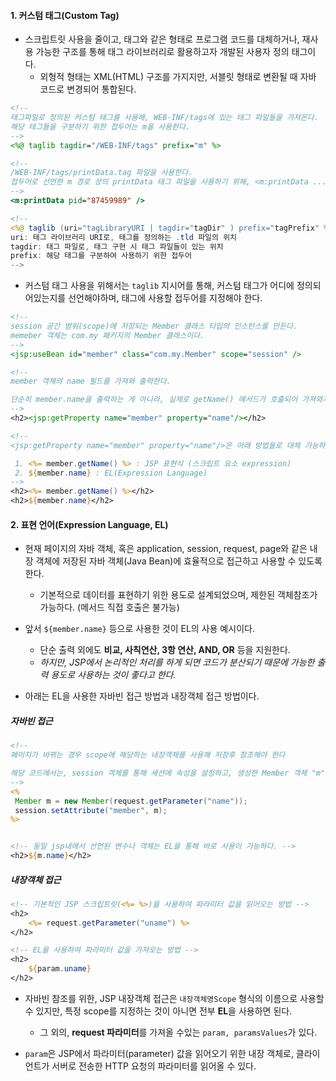 
#### 1. 커스텀 태그(Custom Tag)

- 스크립트릿 사용을 줄이고, 태그와 같은 형태로 프로그램 코드를 대체하거나, 재사용 가능한 구조를 통해 태그 라이브러리로 활용하고자 개발된 사용자 정의 태그이다.
	- 외형적 형태는 XML(HTML) 구조를 가지지만, 서블릿 형태로 변환될 때 자바 코드로 변경되어 통합된다.

```jsp
<!-- 
태그파일로 정의된 커스텀 태그를 사용해, WEB-INF/tags에 있는 태그 파일들을 가져온다.
해당 태그들을 구분하기 위한 접두어는 m을 사용한다.
-->
<%@ taglib tagdir="/WEB-INF/tags" prefix="m" %>

<!-- 
/WEB-INF/tags/printData.tag 파일을 사용한다.
접두어로 선언한 m 경로 상의 printData 태그 파일을 사용하기 위해, <m:printData .../> 라고 사용하였다.
--> 
<m:printData pid="87459989" />

<!--
<%@ taglib (uri="tagLibraryURI | tagdir="tagDir" ) prefix="tagPrefix" %>
uri: 태그 라이브러리 URI로, 태그를 정의하는 .tld 파일의 위치
tagdir: 태그 파일로, 태그 구현 시 태그 파일들이 있는 위치
prefix: 해당 태그를 구분하여 사용하기 위한 접두어
-->
```
- 커스텀 태그 사용을 위해서는 `taglib` 지시어를 통해, 커스텀 태그가 어디에 정의되어있는지를 선언해야하며, 태그에 사용할 접두어를 지정해야 한다.

```jsp
<!-- 
session 공간 범위(scope)에 저장되는 Member 클래스 타입의 인스턴스를 만든다.
memeber 객체는 com.my 패키지의 Member 클래스이다. 
-->
<jsp:useBean id="member" class="com.my.Member" scope="session" />

<!-- 
member 객체의 name 필드를 가져와 출력한다. 

단순히 member.name을 출력하는 게 아니라, 실제로 getName() 메서드가 호출되어 가져와지는 것임을 알아야 한다.
-->
<h2><jsp:getProperty name="member" property="name"/></h2>

<!-- 
<jsp:getProperty name="member" property="name"/>은 아래 방법들로 대체 가능하다.

 1. <%= member.getName() %> : JSP 표현식 (스크립트 요소 expression)
 2. ${member.name} : EL(Expression Language)
-->
<h2><%= member.getName() %></h2>
<h2>${member.name}</h2>
```


#### 2. 표현 언어(Expression Language, EL) 

- 현재 페이지의 자바 객체, 혹은 application, session, request, page와 같은 내장 객체에 저장된 자바 객체(Java Bean)에 효율적으로 접근하고 사용할 수 있도록 한다.
	- 기본적으로 데이터를 표현하기 위한 용도로 설계되었으며, 제한된 객체참조가 가능하다. (메서드 직접 호출은 불가능)

- 앞서 `${member.name}` 등으로 사용한 것이 EL의 사용 예시이다.
	- 단순 출력 외에도 **비교, 사칙연산, 3항 연산, AND, OR** 등을 지원한다.
	- _하지만, JSP에서 논리적인 처리를 하게 되면 코드가 분산되기 때문에 가능한 출력 용도로 사용하는 것이 좋다고 한다._

- 아래는 EL을 사용한 자바빈 접근 방법과 내장객체 접근 방법이다.
##### 자바빈 접근
```jsp
<!--
페이지가 바뀌는 경우 scope에 해당하는 내장객체를 사용해 저장후 참조해야 한다

해당 코드에서는, session 객체를 통해 세션에 속성을 설정하고, 생성한 Member 객체 "m"을 세션에 "member"라는 이름으로 저장했다.
-->
<%
 Member m = new Member(request.getParameter("name"));
 session.setAttribute("member", m);
%>


<!-- 동일 jsp내에서 선언된 변수나 객체는 EL을 통해 바로 사용이 가능하다. -->
<h2>${m.name}</h2>
```

##### 내장객체 접근
```jsp
<!-- 기본적인 JSP 스크립트릿(<%= %>)을 사용하여 파라미터 값을 읽어오는 방법 -->
<h2>
	<%= request.getParameter("uname") %>
</h2>

<!-- EL을 사용하여 파라미터 값을 가져오는 방법 -->
<h2>
	${param.uname}
</h2>
```
- 자바빈 참조를 위한, JSP 내장객체 접근은 `내장객체명Scope` 형식의 이름으로 사용할 수 있지만, 특정 scope를 지정하는 것이 아니면 전부 **EL**을 사용하면 된다.
	- 그 외의, **request 파라미터**를 가져올 수있는 `param, paramsValues`가 있다.

- `param`은 JSP에서 파라미터(parameter) 값을 읽어오기 위한 내장 객체로, 클라이언트가 서버로 전송한 HTTP 요청의 파라미터를 읽어올 수 있다.